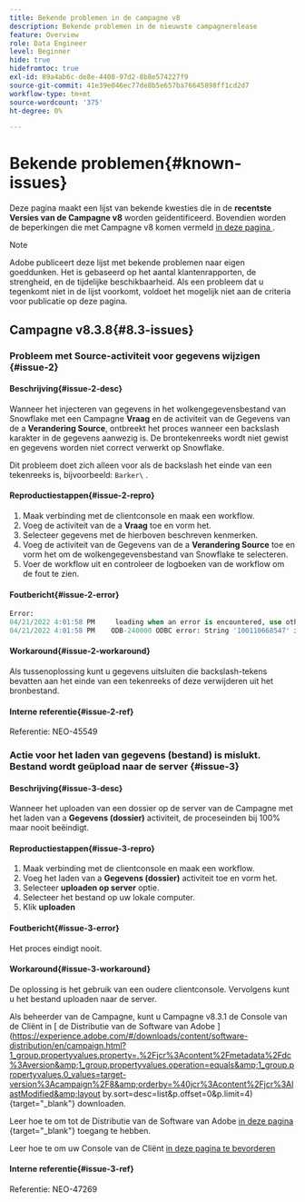 ```yaml
---
title: Bekende problemen in de campagne v8
description: Bekende problemen in de nieuwste campagnerelease
feature: Overview
role: Data Engineer
level: Beginner
hide: true
hidefromtoc: true
exl-id: 89a4ab6c-de8e-4408-97d2-8b8e574227f9
source-git-commit: 41e39e046ec77de8b5e657ba76645898ff1cd2d7
workflow-type: tm+mt
source-wordcount: '375'
ht-degree: 0%

---
```


# Bekende problemen{#known-issues}

Deze pagina maakt een lijst van bekende kwesties die in de **recentste Versies van de Campagne v8** worden geïdentificeerd. Bovendien worden de beperkingen die met Campagne v8 komen vermeld [ in deze pagina ](ac-guardrails.md).


>[!NOTE]
>
>Adobe publiceert deze lijst met bekende problemen naar eigen goeddunken. Het is gebaseerd op het aantal klantenrapporten, de strengheid, en de tijdelijke beschikbaarheid. Als een probleem dat u tegenkomt niet in de lijst voorkomt, voldoet het mogelijk niet aan de criteria voor publicatie op deze pagina.

## Campagne v8.3.8{#8.3-issues}

### Probleem met Source-activiteit voor gegevens wijzigen {#issue-2}

#### Beschrijving{#issue-2-desc}

Wanneer het injecteren van gegevens in het wolkengegevensbestand van Snowflake met een Campagne **Vraag** en de activiteit van de Gegevens van de a **Verandering Source**, ontbreekt het proces wanneer een backslash karakter in de gegevens aanwezig is. De brontekenreeks wordt niet gewist en gegevens worden niet correct verwerkt op Snowflake.

Dit probleem doet zich alleen voor als de backslash het einde van een tekenreeks is, bijvoorbeeld: `Barker\` .


#### Reproductiestappen{#issue-2-repro}

1. Maak verbinding met de clientconsole en maak een workflow.
1. Voeg de activiteit van de a **Vraag** toe en vorm het.
1. Selecteer gegevens met de hierboven beschreven kenmerken.
1. Voeg de activiteit van de Gegevens van de a **Verandering Source** toe en vorm het om de wolkengegevensbestand van Snowflake te selecteren.
1. Voer de workflow uit en controleer de logboeken van de workflow om de fout te zien.


#### Foutbericht{#issue-2-error}

```sql
Error:
04/21/2022 4:01:58 PM     loading when an error is encountered, use other values such as 'SKIP_FILE' or 'CONTINUE' for the ON_ERROR option. For more information on loading options, please run 'info loading_data' in a SQL client. SQLState: 22000
04/21/2022 4:01:58 PM    ODB-240000 ODBC error: String '100110668547' is too long and would be truncated   File 'wkf1656797_21_1_3057430574#458516uploadPart0.chunk.gz', line 1, character 0   Row 90058, column "WKF1656797_21_1"["SCARRIER_ROUTE":13]   If you would like to continue
```

#### Workaround{#issue-2-workaround}

Als tussenoplossing kunt u gegevens uitsluiten die backslash-tekens bevatten aan het einde van een tekenreeks of deze verwijderen uit het bronbestand.


#### Interne referentie{#issue-2-ref}

Referentie: NEO-45549


### Actie voor het laden van gegevens (bestand) is mislukt. Bestand wordt geüpload naar de server {#issue-3}

#### Beschrijving{#issue-3-desc}

Wanneer het uploaden van een dossier op de server van de Campagne met het laden van a **Gegevens (dossier)** activiteit, de proceseinden bij 100% maar nooit beëindigt.

#### Reproductiestappen{#issue-3-repro}

1. Maak verbinding met de clientconsole en maak een workflow.
1. Voeg het laden van a **Gegevens (dossier)** activiteit toe en vorm het.
1. Selecteer **uploaden op server** optie.
1. Selecteer het bestand op uw lokale computer.
1. Klik **uploaden**


#### Foutbericht{#issue-3-error}

Het proces eindigt nooit.

#### Workaround{#issue-3-workaround}

De oplossing is het gebruik van een oudere clientconsole. Vervolgens kunt u het bestand uploaden naar de server.

Als beheerder van de Campagne, kunt u Campagne v8.3.1 de Console van de Cliënt in [ de Distributie van de Software van Adobe ](https://experience.adobe.com/#/downloads/content/software-distribution/en/campaign.html?1_group.propertyvalues.property=.%2Fjcr%3Acontent%2Fmetadata%2Fdc%3Aversion&amp;1_group.propertyvalues.operation=equals&amp;1_group.propertyvalues.0_values=target-version%3Acampaign%2F8&amp;orderby=%40jcr%3Acontent%2Fjcr%3AlastModified&amp;layout by.sort=desc=list&amp;p.offset=0&amp;p.limit=4){target="_blank"} downloaden.

Leer hoe te om tot de Distributie van de Software van Adobe [ in deze pagina ](https://experienceleague.adobe.com/docs/experience-cloud/software-distribution/home.html?lang=nl-NL){target="_blank"} toegang te hebben.

Leer hoe te om uw Console van de Cliënt [ in deze pagina te bevorderen ](connect.md)

#### Interne referentie{#issue-3-ref}

Referentie: NEO-47269

